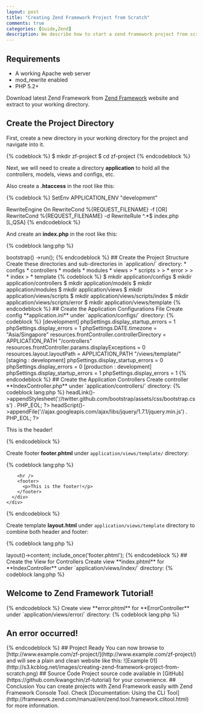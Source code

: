 ```yaml
---
layout: post
title: "Creating Zend Framework Project from Scratch"
comments: true
categories: [Guide,Zend]
description: We describe how to start a zend framework project from scratch.
---
```

## Requirements

* A working Apache web server
* mod_rewrite enabled
* PHP 5.2+

Download latest Zend Framework from [Zend Framework](http://framework.zend.com/) website and extract to your working directory.

<!-- more -->

## Create the Project Directory

First, create a new directory in your working directory for the project and navigate into it.

{% codeblock %}
$ mkdir zf-project
$ cd zf-project
{% endcodeblock %}

Next, we will need to create a directory **application** to hold all the controllers, models, views and configs, etc.

Also create a **.htaccess** in the root like this:

{% codeblock %}
SetEnv APPLICATION_ENV "development"

RewriteEngine On
RewriteCond %{REQUEST_FILENAME} -f [OR]
RewriteCond %{REQUEST_FILENAME} -d
RewriteRule ^.*$ index.php [L,QSA]
{% endcodeblock %}

And create an **index.php** in the root like this:

{% codeblock lang:php %}
<?php
defined('APPLICATION_PATH')
    || define('APPLICATION_PATH', realpath(dirname(__FILE__) . '/application'));

defined('APPLICATION_ENV')
    || define('APPLICATION_ENV', (getenv('APPLICATION_ENV') ? getenv('APPLICATION_ENV') : 'production'));

set_include_path(implode(PATH_SEPARATOR, array(
    realpath(APPLICATION_PATH . '/../../zf/library'),
    get_include_path(),
)));

require_once 'Zend/Application.php';

$application = new Zend_Application(
    APPLICATION_ENV,
    APPLICATION_PATH . '/configs/application.ini'
);
$application->bootstrap()
            ->run();
{% endcodeblock %}

## Create the Project Structure

Create these directories and sub-directories in `application/` directory:

* configs
* controllers
* models
* modules
* views
> * scripts
> > * error
> > * index
> * template

{% codeblock %}
$ mkdir application/configs
$ mkdir application/controllers
$ mkdir application/models
$ mkdir application/modules
$ mkdir application/views
$ mkdir application/views/scripts
$ mkdir application/views/scripts/index
$ mkdir application/views/scripts/error
$ mkdir application/views/template
{% endcodeblock %}

## Create the Application Configurations File

Create config **application.ini** under `application/configs/` directory:

{% codeblock %}
[development]
phpSettings.display_startup_errors = 1
phpSettings.display_errors         = 1
phpSettings.DATE.timezone          = "Asia/Singapore"

resources.frontController.controllerDirectory      = APPLICATION_PATH "/controllers"
resources.frontController.params.displayExceptions = 0
resources.layout.layoutPath                        = APPLICATION_PATH "/views/template/"

[staging : development]
phpSettings.display_startup_errors = 0
phpSettings.display_errors         = 0

[production : development]
phpSettings.display_startup_errors = 1
phpSettings.display_errors         = 1
{% endcodeblock %}

## Create the Application Controllers

Create controller **IndexController.php** under `application/controllers/` directory:

{% codeblock lang:php %}
<?php
class IndexController extends Zend_Controller_Action {
  public function indexAction() {
  
  }
}
{% endcodeblock %}

Create controller **ErrorController.php** under `application/controllers/` directory:

{% codeblock lang:php %}
<?php
class ErrorController extends Zend_Controller_Action {
  public function errorAction() {
  
  }
}
{% endcodeblock %}

## Create the Default Template

Create header **header.phtml** under `application/views/template/` directory:

{% codeblock lang:php %}
<!DOCTYPE html>
<html>
<head>
  <meta charset="utf-8" />
  <title>Zend Framework Tutorial</title>
  <?php echo $this->headLink()->appendStylesheet('//twitter.github.com/bootstrap/assets/css/bootstrap.css') . PHP_EOL; ?>
  <?php echo $this->headScript()->appendFile('//ajax.googleapis.com/ajax/libs/jquery/1.7.1/jquery.min.js') . PHP_EOL; ?>
</head>
<body>
  <div class="container">
    <div class="row">
      <div class="span12">
        <p>This is the header!</p>
      </div>
    </div>
    <div class="row">
      <div class="span12">
{% endcodeblock %}

Create footer **footer.phtml** under `application/views/template/` directory:

{% codeblock lang:php %}

        <hr />
        <footer>
          <p>This is the footer!</p>
        </footer>
      </div>
    </div>
  </div>
</body>
</html>
{% endcodeblock %}

Create template **layout.html** under `application/views/template` directory to combine both header and footer:

{% codeblock lang:php %}
<?php
include_once('header.phtml');
echo $this->layout()->content;
include_once('footer.phtml');
{% endcodeblock %}

## Create the View for Controllers

Create view **index.phtml** for **IndexController** under `application/views/index/` directory:

{% codeblock lang:php %}
<h2>Welcome to Zend Framework Tutorial!</h2>
{% endcodeblock %}

Create view **error.phtml** for **ErrorController** under `application/views/error/` directory:

{% codeblock lang:php %}
<h2>An error occurred!</h2>
{% endcodeblock %}

## Project Ready

You can now browse to [http://www.example.com/zf-project/](http://www.example.com/zf-project/) and will see a plain and clean website like this:

![Example 01](http://s3.kcblog.net/images/creating-zend-framework-project-from-scratch.png)

## Source Code

Project source code available in [GitHub](https://github.com/kwangchin/zf-tutorial) for your convenience.

## Conclusion

You can create projects with Zend Framework easily with Zend Framework Console Tool. Check [Documentation: Using the CLI Tool](http://framework.zend.com/manual/en/zend.tool.framework.clitool.html) for more information.
